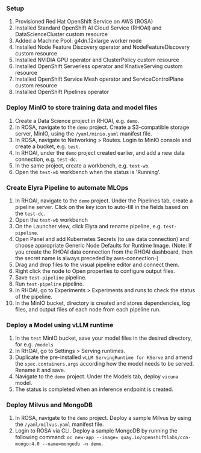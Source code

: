 ### Setup
1. Provisioned Red Hat OpenShift Service on AWS (ROSA)
2. Installed Standard OpenShift AI Cloud Service (RHOAI) and DataScienceCluster custom resource
3. Added a Machine Pool: g4dn.12xlarge worker node
4. Installed Node Feature Discovery operator and NodeFeatureDiscovery custom resource
5. Installed NVIDIA GPU operator and ClusterPolicy custom resource
6. Installed OpenShift Serverless operator and KnativeServing custom resource
7. Installed OpenShift Service Mesh operator and ServiceControlPlane custom resource
8. Installed OpenShift Pipelines operator

### Deploy MinIO to store training data and model files
1. Create a Data Science project in RHOAI, e.g. `demo`.
2. In ROSA, navigate to the `demo` project. Create a S3-compatible storage server, MinIO, using the `/yaml/minio.yaml` manifest file.
3. In ROSA, navigate to Networking > Routes. Login to MinIO console and create a bucket, e.g. `test`.
4. In RHOAI, under the `demo` project created earlier, and add a new data connection, e.g. `test-dc`.
5. In the same project, create a workbench, e.g. `test-wb`.
6. Open the `test-wb` workbench when the status is 'Running'.

### Create Elyra Pipeline to automate MLOps
1. In RHOAI, navigate to the `demo` project. Under the Pipelines tab, create a pipeline server. Click on the key icon to auto-fill in the fields based on the `test-dc`.
2. Open the `test-wb` workbench
3. On the Launcher view, click Elyra and rename pipeline, e.g. `test-pipeline`.
4. Open Panel and add Kubernetes Secrets (to use data connection) and choose appropriate Generic Node Defaults for Runtime Image. (Note: If you create the RHOAI data connection from the RHOAI dashboard, then the secret name is always preceded by aws-connection-)
5. Drag and drop files to the visual pipeline editor and connect them.
6. Right click the node to Open properties to configure output files.
7. Save `test-pipeline` pipeline.
8. Run `test-pipeline` pipeline.
9. In RHOAI, go to Experiments > Experiments and runs to check the status of the pipeline.
10. In the MinIO bucket, directory <pipeline-name-timestamp> is created and stores dependencies, log files, and output files of each node from each pipeline run.

### Deploy a Model using vLLM runtime
1. In the `test` MinIO bucket, save your model files in the desired directory, for e.g. `/models`
2. In RHOAI, go to Settings > Serving runtimes.
3. Duplicate the pre-installed `vLLM ServingRuntime for KServe` and amend the `spec.containers.args` according how the model needs to be served. Rename it and save.
4. Navigate to the `demo` project. Under the Models tab, deploy `vicuna` model.
5. The status is completed when an inference endpoint is created.

### Deploy Milvus and MongoDB
1. In ROSA, navigate to the `demo` project. Deploy a sample Milvus by using the `/yaml/milvus.yaml` manifest file.
2. Login to ROSA via CLI. Deploy a sample MongoDB by running the following command: `oc new-app --image= quay.io/openshiftlabs/ccn-mongo:4.0 --name=mongodb -n demo`.

